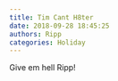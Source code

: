 ```yaml
---
title: Tim Cant H8ter
date: 2018-09-28 18:45:25
authors: Ripp
categories: Holiday
---
```


 Give em hell Ripp!